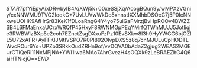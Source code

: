 $START$pfYiEpyAixDRwbyIB4/qXWj5k+00xeSSjXq/AoogBQun9y/wMPXzVGniy/cxNNWMU9TVG2IoqkG+7UvLUVwWkDo5xhnstIXXMhbDSOcC7j5P0IcNNxweUOHK9AfHrSr83KeK1fDLoaRngG4Y4yo75uiGaFMrzjBvHpROOv4BWZZSB4L6FMaEnxaUCrxWRQfP45HxyF8RWNMGpPEqYMrfQTWhMUJJ5Jotligje3RWBWlzBXp5e2coh7EZnctZsgDXxuFzPz10EvSXkw8l3h9HyYWGG6bjOZIL5U72xAFR+AyFFKIJMtIVSPO7R0Pl892OlvpDXS5z8q7cnMJULuCpHODTLWvcROur6Ys+UPZb3SRkkOudZRHn9of/vvDQVA0bAdaZ2gjug2WEAS2MGE+rCTiQeRi11NxMPjNA+YWI1iwa6MAo7AhrGvezH4sOQXk9zLeBRAEZbG4Q6aiHTNicjQ==$END$